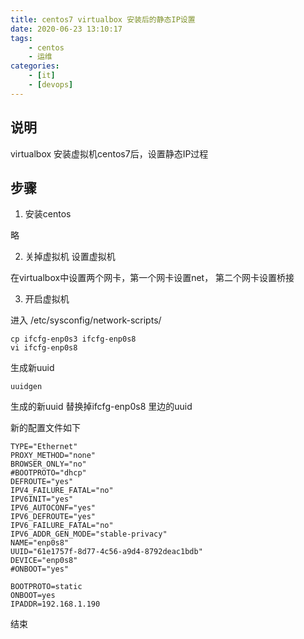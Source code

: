 ```yaml
---
title: centos7 virtualbox 安装后的静态IP设置
date: 2020-06-23 13:10:17
tags: 
    - centos
    - 运维
categories:
    - [it]
    - [devops]    
---
```


## 说明

virtualbox 安装虚拟机centos7后，设置静态IP过程
<!-- more -->

## 步骤

1. 安装centos

略

2. 关掉虚拟机 设置虚拟机

在virtualbox中设置两个网卡，第一个网卡设置net， 第二个网卡设置桥接

3. 开启虚拟机

进入 /etc/sysconfig/network-scripts/

    cp ifcfg-enp0s3 ifcfg-enp0s8
    vi ifcfg-enp0s8

生成新uuid

    uuidgen

生成的新uuid 替换掉ifcfg-enp0s8 里边的uuid

新的配置文件如下


    TYPE="Ethernet"
    PROXY_METHOD="none"
    BROWSER_ONLY="no"
    #BOOTPROTO="dhcp"
    DEFROUTE="yes"
    IPV4_FAILURE_FATAL="no"
    IPV6INIT="yes"
    IPV6_AUTOCONF="yes"
    IPV6_DEFROUTE="yes"
    IPV6_FAILURE_FATAL="no"
    IPV6_ADDR_GEN_MODE="stable-privacy"
    NAME="enp0s8"
    UUID="61e1757f-8d77-4c56-a9d4-8792deac1bdb"
    DEVICE="enp0s8"
    #ONBOOT="yes"

    BOOTPROTO=static
    ONBOOT=yes
    IPADDR=192.168.1.190

结束

